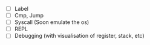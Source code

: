 - [ ] Label 
- [ ] Cmp, Jump
- [ ] Syscall (Soon emulate the os)
- [ ] REPL
- [ ] Debugging (with visualisation of register, stack, etc)
